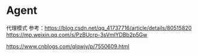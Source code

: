 # Agent
代理模式
参考：https://blog.csdn.net/qq_41737716/article/details/80515820
https://mp.weixin.qq.com/s/PzBUcrp-3sVmlYDBb2p5Gw

https://www.cnblogs.com/qlqwjy/p/7550609.html
